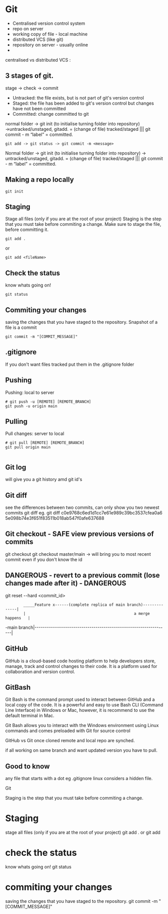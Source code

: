 #  Git


* Centralised version control system
* repo on server
* working copy of file - local machine
* distributed VCS (like git)
* repository on server - usually online
* 
centralised vs distributed VCS :



## 3 stages of git.
stage → check →  commit

* Untracked: the file exists, but is not part of git's version control
* Staged: the file has been added to git's version control but changes have not been committed
* Committed: change committed to git

normal folder → git init (to initialise turning folder into repository) →untracked/unstaged,  gitadd. = (change of file) tracked/staged ||| git commit - m “label” = committed.
```
git add -> git status -> git commit -m <message>
```
Normal folder → git init (to initialise turning folder into repository) → untracked/unstaged,  gitadd. = (change of file) tracked/staged ||| git commit - m “label” = committed.

## Making a repo locally
```
git init
```


## Staging
Stage all files (only if you are at the root of your project)
Staging is the step that you must take before commiting a change.
Make sure to stage the file, before committing it.
```
git add .
```
or 
```
git add <fileName>
```

##  Check the status
know whats going on!
```
git status
```

##  Commiting your changes
saving the changes that you have staged to the repository.
Snapshot of a file is a commit
```
git commit -m "[COMMIT_MESSAGE]"
```

## .gitignore

If you don't want files tracked put them in the  .gitignore folder

## Pushing 
Pushing: local to server
```
# git push -u [REMOTE] [REMOTE_BRANCH]
git push -u origin main
```

## Pulling
Pull changes: server to local
```
# git pull [REMOTE] [REMOTE_BRANCH]
git pull origin main


```
## Git log
will give you a git history amd git id's

## Git diff
see the differences between two commits, can only show you two newest commits
git diff <old-commit-id> <new-commit-id>
eg.
git diff c0e9768c6ed1d1cc7e61e989c39bc3537cfea0a6 5e098b74e3f651f83511b018ab547f0afe637688

## Git checkout - SAFE view previous versions of commits
git checkout <any commit id>
git checkout master/main -> will bring you to most recent commit even if you don't know the id

## DANGEROUS - revert to a previous commit (lose changes made after it) - DANGEROUS
git reset --hard <commit_id>


            _____Feature x------(complete replica of main branch)--------------|
            |                                                a merge happens   |
-main branch|------------------------------------------------------------------|

## GitHub
GitHub is a cloud-based code hosting platform to help developers store, manage, track and control changes to their code. It is a platform used for collaboration and version control.

## GitBash
Git Bash is the command prompt used to interact between GitHub and a local copy of the code. It is a powerful and easy to use Bash CLI (Command Line Interface) in Windows or Mac, however, it is recommend to use the default terminal in Mac.

Git Bash allows you to interact with the Windows environment using Linux commands and comes preloaded with Git for source control



GitHub vs Git 
once cloned remote and local repo are synched.

if all working on same branch and want updated version you have to pull.





## Good to know
any file that starts with a dot eg .gitignore linux considers a hidden file.


Git


Staging is the step that you must take before commiting a change.

# Staging
stage all files (only if you are at the root of your project)
git add . 
or git add <fileName>

# check the status
know whats going on!
git status

# commiting your changes
saving the changes that you have staged to the repository.
git commit -m "[COMMIT_MESSAGE]"